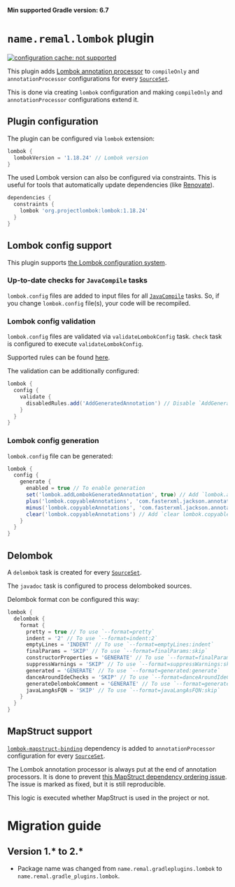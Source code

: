 **Min supported Gradle version: <!--property:gradle-api.min-version-->6.7<!--/property-->**

# `name.remal.lombok` plugin

[![configuration cache: not supported](https://img.shields.io/static/v1?label=configuration%20cache&message=not%20supported&color=inactive)](https://docs.gradle.org/current/userguide/configuration_cache.html)

This plugin adds [Lombok annotation processor](https://mvnrepository.com/artifact/org.projectlombok/lombok/1.18.24) to `compileOnly` and `annotationProcessor` configurations for every [`SourceSet`](https://docs.gradle.org/current/javadoc/org/gradle/api/tasks/SourceSet.html).

This is done via creating `lombok` configuration and making `compileOnly` and `annotationProcessor` configurations extend it.

## Plugin configuration

The plugin can be configured via `lombok` extension:

```groovy
lombok {
  lombokVersion = '1.18.24' // Lombok version
}
```

The used Lombok version can also be configured via constraints. This is useful for tools that automatically update dependencies (like [Renovate](https://renovatebot.com/)).

```groovy
dependencies {
  constraints {
    lombok 'org.projectlombok:lombok:1.18.24'
  }
}
```

## Lombok config support

This plugin supports [the Lombok configuration system](https://projectlombok.org/features/configuration).

### Up-to-date checks for `JavaCompile` tasks

`lombok.config` files are added to input files for all [`JavaCompile`](https://docs.gradle.org/current/javadoc/org/gradle/api/tasks/compile/JavaCompile.html) tasks. So, if you change `lombok.config` file(s), your code will be recompiled.

### Lombok config validation

`lombok.config` files are validated via `validateLombokConfig` task. `check` task is configured to execute `validateLombokConfig`.

Supported rules can be found [here](config-rules).

The validation can be additionally configured:

```groovy
lombok {
  config {
    validate {
      disabledRules.add('AddGeneratedAnnotation') // Disable `AddGeneratedAnnotation` rule
    }
  }
}
```

### Lombok config generation

`lombok.config` file can be generated:

```groovy
lombok {
  config {
    generate {
      enabled = true // To enable generation
      set('lombok.addLombokGeneratedAnnotation', true) // Add `lombok.addLombokGeneratedAnnotation = true` line
      plus('lombok.copyableAnnotations', 'com.fasterxml.jackson.annotation.JsonProperty') // Add `lombok.copyableAnnotations += com.fasterxml.jackson.annotation.JsonProperty` line
      minus('lombok.copyableAnnotations', 'com.fasterxml.jackson.annotation.JsonProperty') // Add `lombok.copyableAnnotations -= com.fasterxml.jackson.annotation.JsonProperty` line
      clear('lombok.copyableAnnotations') // Add `clear lombok.copyableAnnotations` line
    }
  }
}
```

## Delombok

A `delombok` task is created for every [`SourceSet`](https://docs.gradle.org/current/javadoc/org/gradle/api/tasks/SourceSet.html).

The `javadoc` task is configured to process delomboked sources.

Delombok format con be configured this way:

```groovy
lombok {
  delombok {
    format {
      pretty = true // To use `--format=pretty`
      indent = '2' // To use `--format=indent:2`
      emptyLines = 'INDENT' // To use `--format=emptyLines:indent`
      finalParams = 'SKIP' // To use `--format=finalParams:skip`
      constructorProperties = 'GENERATE' // To use `--format=finalParams:generate`
      suppressWarnings = 'SKIP' // To use `--format=suppressWarnings:skip`
      generated = 'GENERATE' // To use `--format=generated:generate`
      danceAroundIdeChecks = 'SKIP' // To use `--format=danceAroundIdeChecks:skip`
      generateDelombokComment = 'GENERATE' // To use `--format=generateDelombokComment:generate`
      javaLangAsFQN = 'SKIP' // To use `--format=javaLangAsFQN:skip`
    }
  }
}
```

## MapStruct support

[`lombok-mapstruct-binding`](https://mvnrepository.com/artifact/org.projectlombok/lombok-mapstruct-binding/0.2.0) dependency is added to `annotationProcessor` configuration for every [`SourceSet`](https://docs.gradle.org/current/javadoc/org/gradle/api/tasks/SourceSet.html).

The Lombok annotation processor is always put at the end of annotation processors. It is done to prevent [this MapStruct dependency ordering issue](https://github.com/mapstruct/mapstruct/issues/1581). The issue is marked as fixed, but it is still reproducible.

This logic is executed whether MapStruct is used in the project or not.

# Migration guide

## Version 1.* to 2.*

* Package name was changed from `name.remal.gradleplugins.lombok` to `name.remal.gradle_plugins.lombok`.
